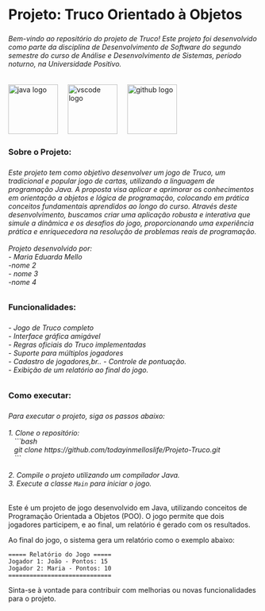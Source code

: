 <h1 align="left">Projeto: Truco Orientado à Objetos</h1>

###

<h6 align="left">Bem-vindo ao repositório do projeto de Truco! Este projeto foi desenvolvido como parte da disciplina de Desenvolvimento de Software do segundo semestre do curso de Análise e Desenvolvimento de Sistemas, período noturno, na Universidade Positivo.</h6>

###

<div align="left">
  <img src="https://cdn.jsdelivr.net/gh/devicons/devicon/icons/java/java-original.svg" height="100" alt="java logo"  />
  <img width="12" />
  <img src="https://cdn.jsdelivr.net/gh/devicons/devicon/icons/vscode/vscode-original.svg" height="100" alt="vscode logo"  />
  <img width="12" />
  <img src="https://cdn.jsdelivr.net/gh/devicons/devicon/icons/github/github-original.svg" height="100" alt="github logo"  />
</div>

###

<h3 align="left">Sobre o Projeto:</h3>

###

<h6 align="left">Este projeto tem como objetivo desenvolver um jogo de Truco, um tradicional e popular jogo de cartas, utilizando a linguagem de programação Java. A proposta visa aplicar e aprimorar os conhecimentos em orientação a objetos e lógica de programação, colocando em prática conceitos fundamentais aprendidos ao longo do curso. Através deste desenvolvimento, buscamos criar uma aplicação robusta e interativa que simule a dinâmica e os desafios do jogo, proporcionando uma experiência prática e enriquecedora na resolução de problemas reais de programação.<br><br>Projeto desenvolvido por:<br>- Maria Eduarda Mello<br>-nome 2 <br>- nome 3 <br> -nome 4 </h6>

<h3 align="left">Funcionalidades:</h3>

###

<h6 align="left">- Jogo de Truco completo<br>- Interface gráfica amigável<br>- Regras oficiais do Truco implementadas<br>- Suporte para múltiplos jogadores<br>- Cadastro de jogadores,br..
- Controle de pontuação.
<br>- Exibição de um relatório ao final do jogo.</h6>

###

<h3 align="left">Como executar:</h3>

###

<h6 align="left">
Para executar o projeto, siga os passos abaixo:<br><br>
1. Clone o repositório:<br>
&nbsp;&nbsp;&nbsp;```bash<br>
&nbsp;&nbsp;&nbsp;git clone https://github.com/todayinmelloslife/Projeto-Truco.git<br>
&nbsp;&nbsp;&nbsp;```<br><br>
2. Compile o projeto utilizando um compilador Java.<br>
3. Execute a classe <code>Main</code> para iniciar o jogo.<br>
</h6>

###

Este é um projeto de jogo desenvolvido em Java, utilizando conceitos de Programação Orientada a Objetos (POO). O jogo permite que dois jogadores participem, e ao final, um relatório é gerado com os resultados.


Ao final do jogo, o sistema gera um relatório como o exemplo abaixo:

```
===== Relatório do Jogo =====
Jogador 1: João - Pontos: 15
Jogador 2: Maria - Pontos: 10
=============================
```


Sinta-se à vontade para contribuir com melhorias ou novas funcionalidades para o projeto.

